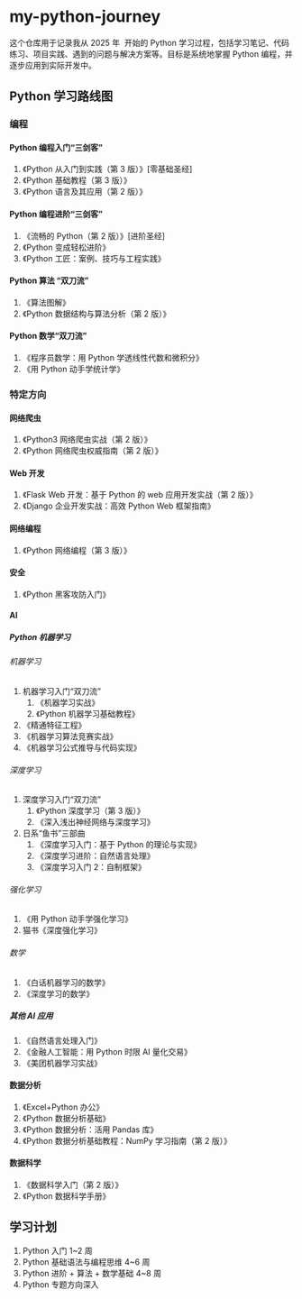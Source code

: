 # my-python-journey

这个仓库用于记录我从 ​​2025 年 ​​ 开始的 Python 学习过程，包括学习笔记、代码练习、项目实践、遇到的问题与解决方案等。目标是系统地掌握 Python 编程，并逐步应用到实际开发中。

## Python 学习路线图

### 编程

#### Python 编程入门“三剑客”

1. 《Python 从入门到实践（第 3 版）》[零基础圣经]
2. 《Python 基础教程（第 3 版）》
3. 《Python 语言及其应用（第 2 版）》

#### Python 编程进阶“三剑客”

1. 《流畅的 Python（第 2 版）》[进阶圣经]
2. 《Python 变成轻松进阶》
3. 《Python 工匠：案例、技巧与工程实践》

#### Python 算法 “双刀流”

1. 《算法图解》
2. 《Python 数据结构与算法分析（第 2 版）》

#### Python 数学“双刀流”

1. 《程序员数学：用 Python 学透线性代数和微积分》
2. 《用 Python 动手学统计学》

### 特定方向

#### 网络爬虫

1. 《Python3 网络爬虫实战（第 2 版）》
2. 《Python 网络爬虫权威指南（第 2 版）》

#### Web 开发

1. 《Flask Web 开发：基于 Python 的 web 应用开发实战（第 2 版）》
2. 《Django 企业开发实战：高效 Python Web 框架指南》

#### 网络编程

1. 《Python 网络编程（第 3 版）》

#### 安全

1. 《Python 黑客攻防入门》

#### AI

##### Python 机器学习

###### 机器学习

1. 机器学习入门“双刀流”
   1. 《机器学习实战》
   2. 《Python 机器学习基础教程》
2. 《精通特征工程》
3. 《机器学习算法竞赛实战》
4. 《机器学习公式推导与代码实现》

###### 深度学习

1. 深度学习入门“双刀流”
   1. 《Python 深度学习（第 3 版）》
   2. 《深入浅出神经网络与深度学习》
2. 日系“鱼书”三部曲
   1. 《深度学习入门：基于 Python 的理论与实现》
   2. 《深度学习进阶：自然语言处理》
   3. 《深度学习入门 2：自制框架》

###### 强化学习

1. 《用 Python 动手学强化学习》
2. 猫书《深度强化学习》

###### 数学

1. 《白话机器学习的数学》
2. 《深度学习的数学》

##### 其他 AI 应用

1. 《自然语言处理入门》
2. 《金融人工智能：用 Python 时限 AI 量化交易》
3. 《美团机器学习实战》

#### 数据分析

1. 《Excel+Python 办公》
2. 《Python 数据分析基础》
3. 《Python 数据分析：活用 Pandas 库》
4. 《Python 数据分析基础教程：NumPy 学习指南（第 2 版）》

#### 数据科学

1. 《数据科学入门（第 2 版）》
2. 《Python 数据科学手册》

## 学习计划

1. Python 入门 1~2 周
2. Python 基础语法与编程思维 4~6 周
3. Python 进阶 + 算法 + 数学基础 4~8 周
4. Python 专题方向深入
